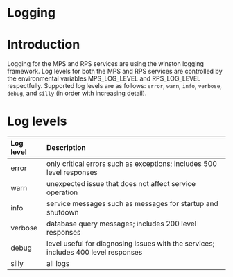 # Logging

# Introduction
 Logging for the MPS and RPS services are using the winston logging framework. Log levels for both the MPS and RPS services are controlled by the environmental variables MPS_LOG_LEVEL and RPS_LOG_LEVEL respectfully. Supported log levels are as follows: `error`, `warn`, `info`, `verbose`, `debug`, and `silly` (in order with increasing detail).

# Log levels

| Log level     | Description |
| :------------------------- | :-- |
| error            | only critical errors such as exceptions; includes 500 level responses |
| warn             | unexpected issue that does not affect service operation|
| info             | service messages such as messages for startup and shutdown |
| verbose          | database query messages; includes 200 level responses |
| debug            | level useful for diagnosing issues with the services; includes 400 level responses|
| silly            | all logs|